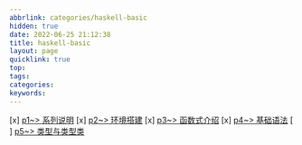 ```yaml
---
abbrlink: categories/haskell-basic
hidden: true
date: 2022-06-25 21:12:38
title: haskell-basic
layout: page
quicklink: true
top:
tags:
categories:
keywords:
---
```


[x]  [p1~> 系列说明](/posts/haskell-basic/p1)
[x]  [p2~> 环境搭建](/posts/haskell-basic/p2)
[x]  [p3~> 函数式介绍](/posts/haskell-basic/p3)
[x]  [p4~> 基础语法](/posts/haskell-basic/p4)
[ ]  [p5~> 类型与类型类](/posts/haskell-basic/p5)
